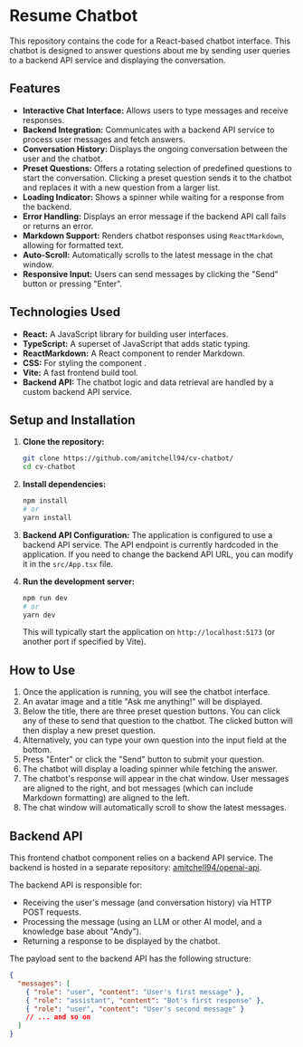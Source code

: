 # Resume Chatbot

This repository contains the code for a React-based chatbot interface. This chatbot is designed to answer questions about me by sending user queries to a backend API service and displaying the conversation.

## Features

* **Interactive Chat Interface:** Allows users to type messages and receive responses.
* **Backend Integration:** Communicates with a backend API service to process user messages and fetch answers.
* **Conversation History:** Displays the ongoing conversation between the user and the chatbot.
* **Preset Questions:** Offers a rotating selection of predefined questions to start the conversation. Clicking a preset question sends it to the chatbot and replaces it with a new question from a larger list.
* **Loading Indicator:** Shows a spinner while waiting for a response from the backend.
* **Error Handling:** Displays an error message if the backend API call fails or returns an error.
* **Markdown Support:** Renders chatbot responses using `ReactMarkdown`, allowing for formatted text.
* **Auto-Scroll:** Automatically scrolls to the latest message in the chat window.
* **Responsive Input:** Users can send messages by clicking the "Send" button or pressing "Enter".

## Technologies Used

* **React:** A JavaScript library for building user interfaces.
* **TypeScript:** A superset of JavaScript that adds static typing.
* **ReactMarkdown:** A React component to render Markdown.
* **CSS:** For styling the component .
* **Vite:**  A fast frontend build tool.
* **Backend API:** The chatbot logic and data retrieval are handled by a custom backend API service.

## Setup and Installation

1.  **Clone the repository:**
    ```bash
    git clone https://github.com/amitchell94/cv-chatbot/
    cd cv-chatbot
    ```

2.  **Install dependencies:**
    ```bash
    npm install
    # or
    yarn install
    ```

3.  **Backend API Configuration:**
    The application is configured to use a backend API service. The API endpoint is currently hardcoded in the application. If you need to change the backend API URL, you can modify it in the `src/App.tsx` file.

4.  **Run the development server:**
    ```bash
    npm run dev
    # or
    yarn dev
    ```
    This will typically start the application on `http://localhost:5173` (or another port if specified by Vite).

## How to Use

1.  Once the application is running, you will see the chatbot interface.
2.  An avatar image and a title "Ask me anything!" will be displayed.
3.  Below the title, there are three preset question buttons. You can click any of these to send that question to the chatbot. The clicked button will then display a new preset question.
4.  Alternatively, you can type your own question into the input field at the bottom.
5.  Press "Enter" or click the "Send" button to submit your question.
6.  The chatbot will display a loading spinner while fetching the answer.
7.  The chatbot's response will appear in the chat window. User messages are aligned to the right, and bot messages (which can include Markdown formatting) are aligned to the left.
8.  The chat window will automatically scroll to show the latest messages.

## Backend API

This frontend chatbot component relies on a backend API service. The backend is hosted in a separate repository: [amitchell94/openai-api](https://github.com/amitchell94/openai-api).

The backend API is responsible for:

* Receiving the user's message (and conversation history) via HTTP POST requests.
* Processing the message (using an LLM or other AI model, and a knowledge base about "Andy").
* Returning a response to be displayed by the chatbot.

The payload sent to the backend API has the following structure:

```json
{
  "messages": [
    { "role": "user", "content": "User's first message" },
    { "role": "assistant", "content": "Bot's first response" },
    { "role": "user", "content": "User's second message" }
    // ... and so on
  ]
}